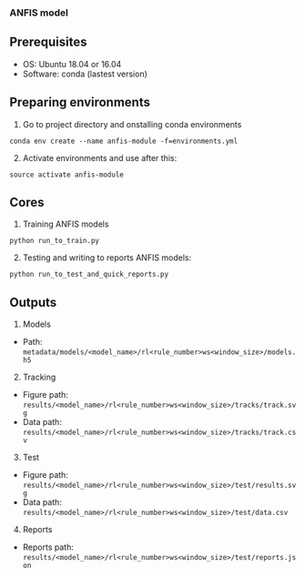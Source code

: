 ### ANFIS model

## Prerequisites
* OS: Ubuntu 18.04 or 16.04
* Software: conda (lastest version)

## Preparing environments
1. Go to project directory and onstalling conda environments
```
conda env create --name anfis-module -f=environments.yml
```
2. Activate environments and use after this:
```
source activate anfis-module
```

## Cores
1. Training ANFIS models
```
python run_to_train.py
```
2. Testing and writing to reports ANFIS models:
```
python run_to_test_and_quick_reports.py
```

## Outputs
1. Models
* Path: ```metadata/models/<model_name>/rl<rule_number>ws<window_size>/models.h5```
2. Tracking
* Figure path: ```results/<model_name>/rl<rule_number>ws<window_size>/tracks/track.svg```
* Data path: ```results/<model_name>/rl<rule_number>ws<window_size>/tracks/track.csv```
3. Test
* Figure path: ```results/<model_name>/rl<rule_number>ws<window_size>/test/results.svg```
* Data path: ```results/<model_name>/rl<rule_number>ws<window_size>/test/data.csv```
4. Reports 
* Reports path: ```results/<model_name>/rl<rule_number>ws<window_size>/test/reports.json```

